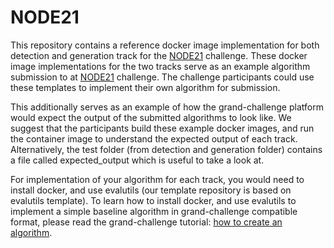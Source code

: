 # NODE21

This repository contains a reference docker image implementation for both detection and generation track for the [NODE21](https://node21.grand-challenge.org/) challenge. These docker image implementations for the two tracks serve as an example algorithm submission to at [NODE21](https://node21.grand-challenge.org/) challenge. The challenge participants could use these templates to implement their own algorithm for submission. 

This additionally serves as an example of how the grand-challenge platform would expect the output of the submitted algorithms to look like. We suggest that the participants build these example docker images, and run the container image to understand the expected output of each track. Alternatively, the test folder (from detection and generation folder) contains a file called expected_output which is useful to take a look at.

For implementation of your algorithm for each track, you would need to install docker, and use evalutils (our template repository is based on evalutils template). To learn how to install docker, and use evalutils to implement a simple baseline algorithm in grand-challenge compatible format, please read the grand-challenge tutorial: [how to create an algorithm](https://grand-challenge.org/).


